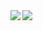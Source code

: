
<a href="https://github.com/anuraghazra/github-readme-stats">
  <img align="left" src="https://github-readme-stats-kawaikenta.vercel.app/api?username=KawaiKenta&count_private=true" />
</a>
<a href="https://github.com/anuraghazra/github-readme-stats">
  <img align="left" src="https://github-readme-stats-kawaikenta.vercel.app/api/top-langs/?username=KawaiKenta&hide=html,css,scss,Cmake" />
</a>


<!--
**KawaiKenta/KawaiKenta** is a ✨ _special_ ✨ repository because its `README.md` (this file) appears on your GitHub profile.

Here are some ideas to get you started:

- 🔭 I’m currently working on ...
- 🌱 I’m currently learning ...
- 👯 I’m looking to collaborate on ...
- 🤔 I’m looking for help with ...
- 💬 Ask me about ...
- 📫 How to reach me: ...
- 😄 Pronouns: ...
- ⚡ Fun fact: ...
-->
